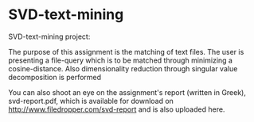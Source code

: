 SVD-text-mining
===============

SVD-text-mining project:

The purpose of this assignment is the matching of text files. The user is presenting a file-query
which is to be matched through minimizing a cosine-distance. Also dimensionality reduction
through singular value decomposition is performed

You can also shoot an eye on the assignment's report (written in Greek), svd-report.pdf,
which is available for download on http://www.filedropper.com/svd-report and is also uploaded here.
